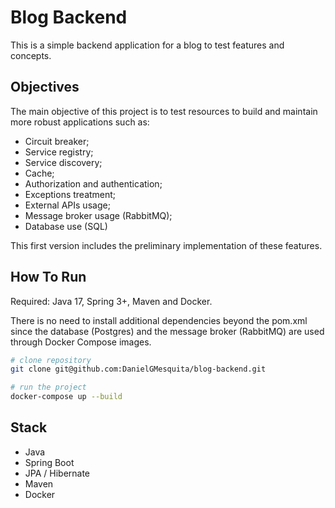 # Blog Backend
This is a simple backend application for a blog to test features and concepts.

## Objectives

The main objective of this project is to test resources to build and maintain more robust applications such as:
- Circuit breaker;
- Service registry;
- Service discovery;
- Cache;
- Authorization and authentication;
- Exceptions treatment;
- External APIs usage;
- Message broker usage (RabbitMQ);
- Database use (SQL)

This first version includes the preliminary implementation of these features.

## How To Run

Required: Java 17, Spring 3+, Maven and Docker.

There is no need to install additional dependencies beyond the pom.xml since the database (Postgres) and the message broker (RabbitMQ) are used through Docker Compose images.

```bash
# clone repository
git clone git@github.com:DanielGMesquita/blog-backend.git

# run the project
docker-compose up --build
```

## Stack
- Java
- Spring Boot
- JPA / Hibernate
- Maven
- Docker